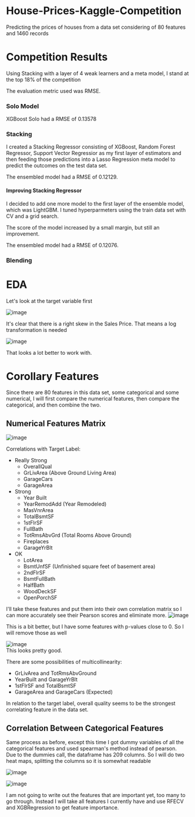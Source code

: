 # House-Prices-Kaggle-Competition

Predicting the prices of houses from a data set considering of 80 features and 1460 records

# Competition Results

Using Stacking with a layer of 4 weak learners and a meta model, I stand at the top 18% of the competition

The evaluation metric used was RMSE.

### Solo Model

XGBoost Solo had a RMSE of 0.13578

### Stacking  

I created a Stacking Regressor consisting of XGBoost, Random Forest Regressor, Support Vector Regressior as my first layer of estimators and then feeding those predictions into a Lasso Regression meta model to predict the outcomes on the test data set.

The ensembled model had a RMSE of 0.12129.

#### Improving Stacking Regressor

I decided to add one more model to the first layer of the ensemble model, which was LightGBM. I tuned hyperparmeters using the train data set with CV and a grid search.

The score of the model increased by a small margin, but still an improvement.

The ensembled model had a RMSE of 0.12076.

### Blending


# EDA
Let's look at the target variable first

![image](Charts/TargetDistribution.png)

It's clear that there is a right skew in the Sales Price. That means a log transformation is needed

![image](Charts/TargetDistribution_Log.png)

That looks a lot better to work with.

# Corollary Features
Since there are 80 features in this data set, some categorical and some numerical, I will first compare the numerical features, then compare the categorical, and then combine the two.

## Numerical Features Matrix
![image](Charts/NumericalCorr.png)

Correlations with Target Label:  
- Really Strong
    - OverallQual
    - GrLivArea (Above Ground Living Area)
    - GarageCars
    - GarageArea
- Strong
    - Year Built
    - YearRemodAdd (Year Remodeled)
    - MasVnrArea
    - TotalBsmtSF
    - 1stFlrSF
    - FullBath
    - TotRmsAbvGrd (Total Rooms Above Ground)
    - Fireplaces
    - GarageYrBlt
- OK
    - LotArea
    - BsmtUnfSF (Unfinished square feet of basement area)
    - 2ndFlrSF
    - BsmtFullBath
    - HalfBath
    - WoodDeckSF
    - OpenPorchSF  

I'll take these features and put them into their own correlation matrix so I can more accurately see their Pearson scores and eliminate more.
![image](Charts/StrongerNumericalCorrs.png)  

This is a bit better, but I have some features with p-values close to 0. So I will remove those as well

![image](Charts/StrongestNumericalCorrelatingFeaturesToTargetLabel.png)  
This looks pretty good.  

There are some possibilities of multicollinearity:
- GrLivArea and TotRmsAbvGround
- YearBuilt and GarageYrBlt
- 1stFlrSF and TotalBsmtSF
- GarageArea and GarageCars (Expected) 

In relation to the target label, overall quality seems to be the strongest correlating feature in the data set.

## Correlation Between Categorical Features
Same process as before, except this time I got dummy variables of all the categorical features and used spearman's method instead of pearson.  
Due to the dummies call, the dataframe has 209 columns. So I will do two heat maps, splitting the columns so it is somewhat readable

![image](Charts/CategoricalCorr_Col_0_100.png)  

![image](Charts/CategoricalCorr_Col_101_209.png)  

I am not going to write out the features that are important yet, too many to go through. Instead I will take all features I currently have and use RFECV and XGBRegression to get feature importance.
